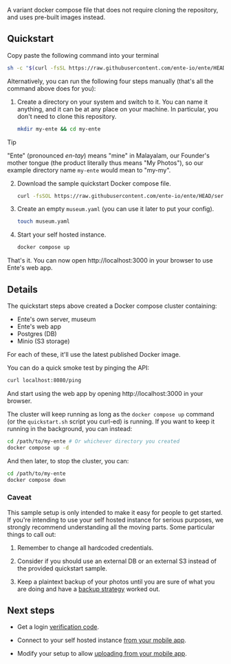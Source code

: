 A variant docker compose file that does not require cloning the repository, and
uses pre-built images instead.

## Quickstart

Copy paste the following command into your terminal

```sh
sh -c "$(curl -fsSL https://raw.githubusercontent.com/ente-io/ente/HEAD/server/quickstart.sh)"
```

Alternatively, you can run the following four steps manually (that's all the
command above does for you):

1. Create a directory on your system and switch to it. You can name it
   anything, and it can be at any place on your machine. In particular, you
   don't need to clone this repository.

   ```sh
   mkdir my-ente && cd my-ente
   ```

> [!TIP]
>
> "Ente" (pronounced _en-tay_) means "mine" in Malayalam, our Founder's mother
> tongue (the product literally thus means "My Photos"), so our example
> directory name `my-ente` would mean to "my-my".

2. Download the sample quickstart Docker compose file.

   ```sh
   curl -fsSOL https://raw.githubusercontent.com/ente-io/ente/HEAD/server/quickstart/compose.yaml
   ```

3. Create an empty `museum.yaml` (you can use it later to put your config).

   ```sh
   touch museum.yaml
   ```

4. Start your self hosted instance.

   ```sh
   docker compose up
   ```

That's it. You can now open http://localhost:3000 in your browser to use Ente's
web app.

## Details

The quickstart steps above created a Docker compose cluster containing:

- Ente's own server, museum
- Ente's web app
- Postgres (DB)
- Minio (S3 storage)

For each of these, it'll use the latest published Docker image.

You can do a quick smoke test by pinging the API:

```sh
curl localhost:8080/ping
```

And start using the web app by opening http://localhost:3000 in your browser.

The cluster will keep running as long as the `docker compose up` command (or the
`quickstart.sh` script you curl-ed) is running. If you want to keep it running
in the background, you can instead:

```sh
cd /path/to/my-ente # Or whichever directory you created
docker compose up -d
```

And then later, to stop the cluster, you can:

```sh
cd /path/to/my-ente
docker compose down
```

### Caveat

This sample setup is only intended to make it easy for people to get started. If
you're intending to use your self hosted instance for serious purposes, we
strongly recommend understanding all the moving parts. Some particular things to
call out:

1. Remember to change all hardcoded credentials.

2. Consider if you should use an external DB or an external S3 instead of the
   provided quickstart sample.

3. Keep a plaintext backup of your photos until you are sure of what you are
   doing and have a [backup
   strategy](https://help.ente.io/self-hosting/faq/backup) worked out.

## Next steps

* Get a login [verification
  code](https://help.ente.io/self-hosting/faq/otp#verification-code).

* Connect to your self hosted instance [from your mobile
  app](https://help.ente.io/self-hosting/guides/custom-server/).

* Modify your setup to allow [uploading from your mobile
  app](https://help.ente.io/self-hosting/guides/configuring-s3).
